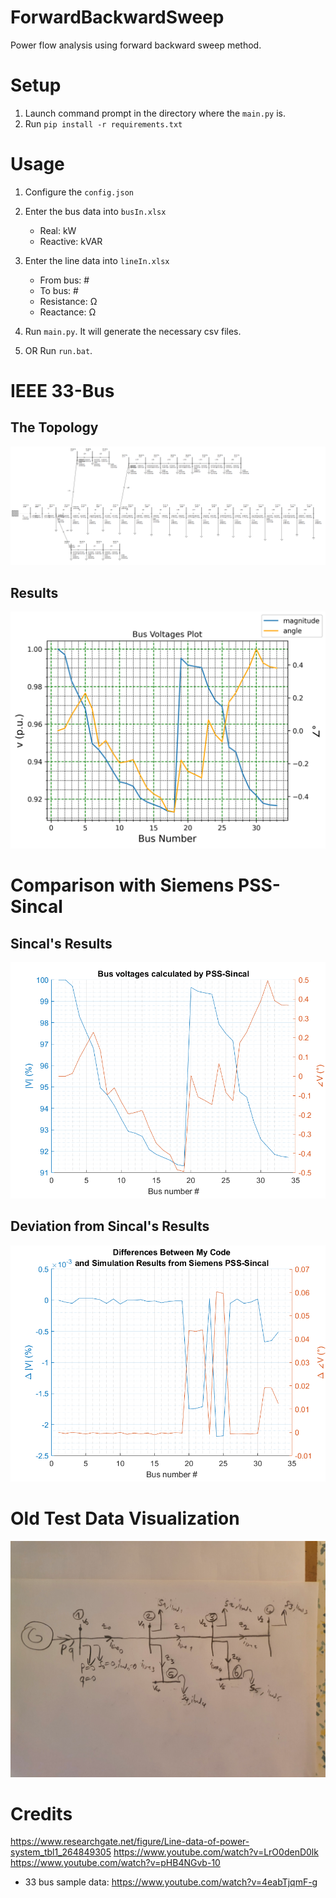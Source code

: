 # ForwardBackwardSweep
 Power flow analysis using forward backward sweep method.

# Setup
1. Launch command prompt in the directory where the `main.py` is.
2. Run `pip install -r requirements.txt`

# Usage
1. Configure the `config.json` 
1. Enter the bus data into `busIn.xlsx` 
    - Real: kW
    - Reactive: kVAR

2. Enter the line data into `lineIn.xlsx` 
    - From bus: #
    - To bus: #
    - Resistance: Ω
    - Reactance: Ω

3. Run  `main.py`. It will generate the necessary csv files.

4. OR Run  `run.bat`.

# IEEE 33-Bus 
## The Topology
![image](./pics/pic.png)

## Results
![image](./output/busVolt_pu.png)

# Comparison with Siemens PSS-Sincal
## Sincal's Results
![image](./COMPARISON_WITH_SIEMENS-SINCAL/sincalRes.png)

## Deviation from Sincal's Results
![image](./COMPARISON_WITH_SIEMENS-SINCAL/comparison.png)

# Old Test Data Visualization
![test data image](./pics/oldDataHandwritten.jpg)

# Credits

https://www.researchgate.net/figure/Line-data-of-power-system_tbl1_264849305
https://www.youtube.com/watch?v=LrO0denD0lk
https://www.youtube.com/watch?v=pHB4NGvb-10

- 33 bus sample data: https://www.youtube.com/watch?v=4eabTjqmF-g